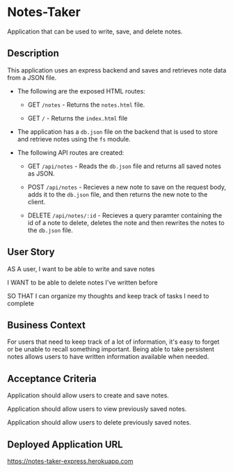 # Notes-Taker
Application that can be used to write, save, and delete notes.

## Description

This application uses an express backend and saves and retrieves note data from a JSON file.

* The following are the exposed HTML routes:

  * GET `/notes` - Returns the `notes.html` file.

  * GET `/` - Returns the `index.html` file

* The application has a `db.json` file on the backend that is used to store and retrieve notes using the `fs` module.

* The following API routes are created:

  * GET `/api/notes` - Reads the `db.json` file and returns all saved notes as JSON.

  * POST `/api/notes` - Recieves a new note to save on the request body, adds it to the `db.json` file, and then returns the new note to the client.

  * DELETE `/api/notes/:id` - Recieves a query paramter containing the id of a note to delete, deletes the note and then rewrites the notes to the `db.json` file.

## User Story

AS A user, I want to be able to write and save notes

I WANT to be able to delete notes I've written before

SO THAT I can organize my thoughts and keep track of tasks I need to complete

## Business Context

For users that need to keep track of a lot of information, it's easy to forget or be unable to recall something important. Being able to take persistent notes allows users to have written information available when needed.

## Acceptance Criteria

Application should allow users to create and save notes.

Application should allow users to view previously saved notes.

Application should allow users to delete previously saved notes.

## Deployed Application URL
https://notes-taker-express.herokuapp.com